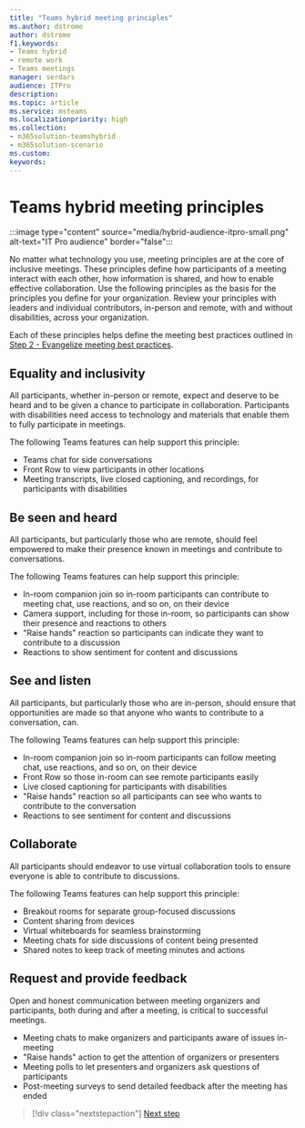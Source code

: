 ```yaml
---
title: "Teams hybrid meeting principles"
ms.author: dstrome
author: dstrome
f1.keywords:
- Teams hybrid
- remote work
- Teams meetings
manager: serdars
audience: ITPro
description: 
ms.topic: article
ms.service: msteams
ms.localizationpriority: high
ms.collection:
- m365solution-teamshybrid
- m365solution-scenario
ms.custom: 
keywords: 
---
```


# Teams hybrid meeting principles

:::image type="content" source="media/hybrid-audience-itpro-small.png" alt-text="IT Pro audience" border="false":::


No matter what technology you use, meeting principles are at the core of inclusive meetings. These principles define how participants of a meeting interact with each other, how information is shared, and how to enable effective collaboration. Use the following principles as the basis for the principles you define for your organization. Review your principles with leaders and individual contributors, in-person and remote, with and without disabilities, across your organization.

Each of these principles helps define the meeting best practices outlined in [Step 2 - Evangelize meeting best practices](hybrid-meetings-educate-participants.md).

## Equality and inclusivity

All participants, whether in-person or remote, expect and deserve to be heard and to be given a chance to participate in collaboration. Participants with disabilities need access to technology and materials that enable them to fully participate in meetings.

The following Teams features can help support this principle:

* Teams chat for side conversations
* Front Row to view participants in other locations
* Meeting transcripts, live closed captioning, and recordings, for participants with disabilities

## Be seen and heard

All participants, but particularly those who are remote, should feel empowered to make their presence known in meetings and contribute to conversations.

The following Teams features can help support this principle:

* In-room companion join so in-room participants can contribute to meeting chat, use reactions, and so on, on their device
* Camera support, including for those in-room, so participants can show their presence and reactions to others
* "Raise hands" reaction so participants can indicate they want to contribute to a discussion
* Reactions to show sentiment for content and discussions

## See and listen

All participants, but particularly those who are in-person, should ensure that opportunities are made so that anyone who wants to contribute to a conversation, can.

The following Teams features can help support this principle:

* In-room companion join so in-room participants can follow meeting chat, use reactions, and so on, on their device
* Front Row so those in-room can see remote participants easily
* Live closed captioning for participants with disabilities
* "Raise hands" reaction so all participants can see who wants to contribute to the conversation
* Reactions to see sentiment for content and discussions

## Collaborate

All participants should endeavor to use virtual collaboration tools to ensure everyone is able to contribute to discussions.

The following Teams features can help support this principle:

* Breakout rooms for separate group-focused discussions
* Content sharing from devices
* Virtual whiteboards for seamless brainstorming
* Meeting chats for side discussions of content being presented
* Shared notes to keep track of meeting minutes and actions

## Request and provide feedback

Open and honest communication between meeting organizers and participants, both during and after a meeting, is critical to successful meetings.

* Meeting chats to make organizers and participants aware of issues in-meeting
* "Raise hands" action to get the attention of organizers or presenters
* Meeting polls to let presenters and organizers ask questions of participants
* Post-meeting surveys to send detailed feedback after the meeting has ended

> [!div class="nextstepaction"]
> [Next step](hybrid-meetings-features.md)
